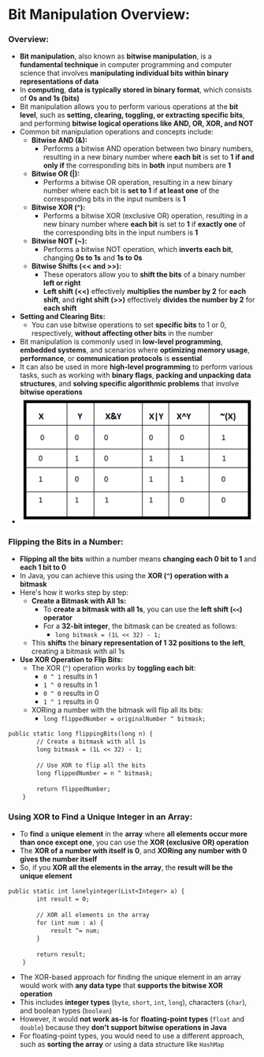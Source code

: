 # Bit Manipulation Overview:

### Overview:
* **Bit manipulation**, also known as **bitwise manipulation**, is a **fundamental technique** in computer programming 
  and computer science that involves **manipulating individual bits within binary representations of data**
* In **computing**, **data is typically stored in binary format**, which consists of **0s and 1s (bits)**
* Bit manipulation allows you to perform various operations at the **bit level**, such as **setting, clearing, toggling, 
  or extracting specific bits**, and performing **bitwise logical operations like AND, OR, XOR, and NOT**
* Common bit manipulation operations and concepts include:
  * **Bitwise AND (&):**
    * Performs a bitwise AND operation between two binary numbers, resulting in a new binary number where **each 
      bit** is set to **1** **if and only if** the corresponding bits in **both** input numbers are **1**
  * **Bitwise OR (|):**
    * Performs a bitwise OR operation, resulting in a new binary number where each bit is **set to 1** if **at 
      least one** of the corresponding bits in the input numbers is **1**
  * **Bitwise XOR (^):**
    * Performs a bitwise XOR (exclusive OR) operation, resulting in a new binary number where **each bit** is set to 
      **1** if **exactly one** of the corresponding bits in the input numbers is **1**
  * **Bitwise NOT (~):**
    * Performs a bitwise NOT operation, which **inverts each bit**, changing **0s to 1s** and **1s to 0s**
  * **Bitwise Shifts (<< and >>):**
    * These operators allow you to **shift the bits** of a binary number **left or right**
    * **Left shift (<<)** effectively **multiplies the number by 2** for **each shift**, and **right shift (>>)** 
      effectively **divides the number by 2** for **each shift**
* **Setting and Clearing Bits:**
  * You can use bitwise operations to set **specific bits** to 1 or 0, respectively, **without affecting other bits** in 
    the number
* Bit manipulation is commonly used in **low-level programming**, **embedded systems**, and scenarios where **optimizing 
  memory usage**, **performance**, or **communication protocols** is **essential**
* It can also be used in more **high-level programming** to perform various tasks, such as working with **binary 
  flags**, **packing and unpacking data structures**, and **solving specific algorithmic problems** that involve 
  **bitwise operations**
* <img src="images/Bit_Manipulation_Diagram.png" width="500">

### Flipping the Bits in a Number:
* **Flipping all the bits** within a number means **changing each 0 bit to 1** and **each 1 bit to 0**
* In Java, you can achieve this using the **XOR (`^`) operation with a bitmask**
* Here's how it works step by step:
  * **Create a Bitmask with All 1s:**
    * To **create a bitmask with all 1s**, you can use the **left shift (`<<`) operator**
    * For a **32-bit integer**, the bitmask can be created as follows:
      * `long bitmask = (1L << 32) - 1;`
  * This **shifts** the **binary representation of 1 32 positions to the left**, creating a bitmask with all 1s
* **Use XOR Operation to Flip Bits:**
  * The XOR (`^`) operation works by **toggling each bit**:
    * `0 ^ 1` results in 1
    * `1 ^ 0` results in 1
    * `0 ^ 0` results in 0
    * `1 ^ 1` results in 0
  * XORing a number with the bitmask will flip all its bits:
    * `long flippedNumber = originalNumber ^ bitmask;`
```
public static long flippingBits(long n) {
        // Create a bitmask with all 1s
        long bitmask = (1L << 32) - 1;

        // Use XOR to flip all the bits
        long flippedNumber = n ^ bitmask;

        return flippedNumber;
    }
```

### Using XOR to Find a Unique Integer in an Array:
* To **find** a **unique element** in the **array** where **all elements occur more than once except one**, you can use 
  the **XOR (exclusive OR) operation**
* The **XOR of a number with itself is 0**, and **XORing any number with 0 gives the number itself**
* So, if you **XOR all the elements in the array**, the **result will be the unique element**
```
public static int lonelyinteger(List<Integer> a) {
        int result = 0;

        // XOR all elements in the array
        for (int num : a) {
            result ^= num;
        }

        return result;
    }
```
* The XOR-based approach for finding the unique element in an array would work with **any data type** that **supports 
  the bitwise XOR operation**
* This includes **integer types** (`byte`, `short`, `int`, `long`), characters (`char`), and boolean types (`boolean`)
* However, it would **not work as-is** for **floating-point types** (`float` and `double`) because they **don't support 
  bitwise operations in Java**
* For floating-point types, you would need to use a different approach, such as **sorting the array** or using a data 
  structure like `HashMap`